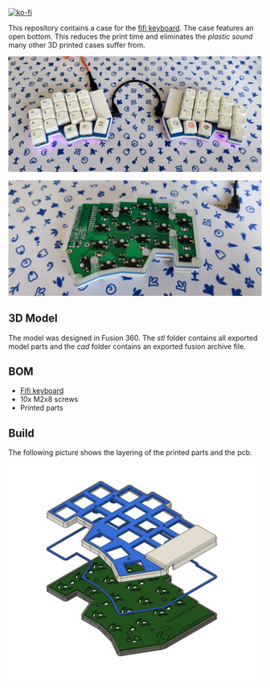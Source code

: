 [![ko-fi](https://www.ko-fi.com/img/githubbutton_sm.svg)](https://ko-fi.com/A0A01MQZP)

This repository contains a case for the [fifi keyboard](https://github.com/raychengy/fifi_split_keeb).
The case features an open bottom. This reduces the print time and eliminates the *plastic sound* many other 3D printed cases suffer from.

![Fifi Case](https://raw.githubusercontent.com/geaz/fifi-case/main/images/1.jpg)

![Fifi Case Bottom](https://raw.githubusercontent.com/geaz/fifi-case/main/images/2.jpg)

## 3D Model
The model was designed in Fusion 360. The *stl* folder contains all exported model parts and the *cad* folder contains an exported fusion archive file.

## BOM

- [Fifi keyboard](https://github.com/raychengy/fifi_split_keeb)
- 10x M2x8 screws
- Printed parts

## Build

The following picture shows the layering of the printed parts and the pcb.

![Build](https://raw.githubusercontent.com/geaz/fifi-case/main/images/3.jpg)